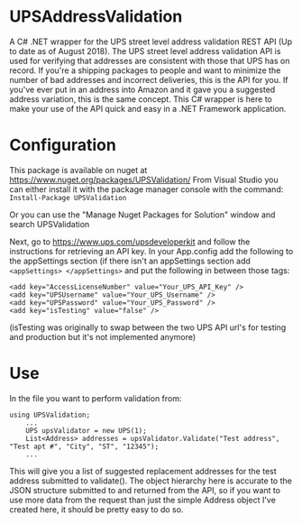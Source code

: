 # UPSAddressValidation
A C# .NET wrapper for the UPS street level address validation REST API (Up to date as of August 2018). The UPS street level address validation API is used for verifying that addresses are consistent with those that UPS has on record. If you're a shipping packages to people and want to minimize the number of bad addresses and incorrect deliveries, this is the API for you. If you've ever put in an address into Amazon and it gave you a suggested address variation, this is the same concept. This C# wrapper is here to make your use of the API quick and easy in a .NET Framework application. 

# Configuration
This package is available on nuget at https://www.nuget.org/packages/UPSValidation/
From Visual Studio you can either install it with the package manager console with the command: `Install-Package UPSValidation`

Or you can use the "Manage Nuget Packages for Solution" window and search UPSValidation

Next, go to https://www.ups.com/upsdeveloperkit and follow the instructions for retrieving an API key. 
In your App.config add the following to the appSettings section (if there isn't an appSettings section add `<appSettings> </appSettings>` and put the following in between those tags:
```
<add key="AccessLicenseNumber" value="Your_UPS_API_Key" />
<add key="UPSUsername" value="Your_UPS_Username" />
<add key="UPSPassword" value="Your_UPS_Password" />
<add key="isTesting" value="false" />
```
(isTesting was originally to swap between the two UPS API url's for testing and production but it's not implemented anymore)

# Use
In the file you want to perform validation from:
```
using UPSValidation;
    ...
    UPS upsValidator = new UPS(1);
    List<Address> addresses = upsValidator.Validate("Test address", "Test apt #", "City", "ST", "12345");
    ...
```
    
This will give you a list of suggested replacement addresses for the test address submitted to validate(). 
The object hierarchy here is accurate to the JSON structure submitted to and returned from the API, so if you want to use more data from the request than just the simple Address object I've created here, it should be pretty easy to do so. 
    
